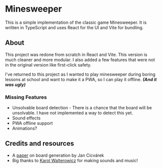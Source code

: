 # Minesweeper

This is a simple implementation of the classic game Minesweeper. It is written in TypeScript and uses React for the UI and Vite for bundling.

## About

This project was redone from scratch in React and Vite. This version is much cleaner and more modular. I also added a few features that were not in the original version like first-click safety.

I've returned to this project as I wanted to play minesweeper during boring lessons at school and want to make it a PWA, so I can play it offline.
**_(And it was ugly)_**

### Missing Features

-   Unsolvable board detection - There is a chance that the board will be unsolvable. I have not implemented a way to detect this yet.
-   Sound effects
-   PWA offline support
-   Animations?

## Credits and resources
- A [paper](https://dspace.cvut.cz/bitstream/handle/10467/68632/F3-BP-2017-Cicvarek-Jan-Algorithms%20for%20Minesweeper%20Game%20Grid%20Generation.pdf?sequence=-1&isAllowed=y) on board generation by Jan Cicvárek
- Big thanks to [Karol Walterowicz](https://www.instagram.com/tytikar/) for making sounds and music!